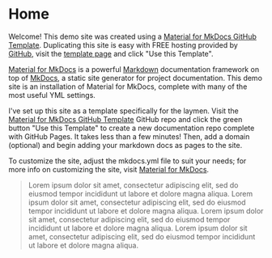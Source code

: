 # Home

Welcome! This demo site was created using a [Material for MkDocs GitHub Template](https://github.com/OldManUmby/material-for-mkdocs-template). Duplicating this site is easy with FREE hosting provided by [GitHub](https://github.com), visit the [template page](https://github.com/OldManUmby/material-for-mkdocs-template) and click "Use this Template".

[Material for MkDocs](https://squidfunk.github.io/mkdocs-material/getting-started/) is a powerful [Markdown](https://www.markdownguide.org) documentation framework on top of [MkDocs](https://www.mkdocs.org), a static site generator for project documentation. This demo site is an installation of Material for MkDocs, complete with many of the most useful YML settings.

I've set up this site as a template specifically for the laymen. Visit the [Material for MkDocs GitHub Template](https://github.com/OldManUmby/material-for-mkdocs-template) GitHub repo and click the green button "Use this Template" to create a new documentation repo complete with GitHub Pages. It takes less than a few minutes! Then, add a domain (optional) and begin adding your markdown docs as pages to the site.

To customize the site, adjust the mkdocs.yml file to suit your needs; for more info on customizing the site, visit [Material for MkDocs](https://squidfunk.github.io/mkdocs-material/getting-started/).

>Lorem ipsum dolor sit amet, consectetur adipiscing elit, sed do eiusmod tempor incididunt ut labore et dolore magna aliqua. Lorem ipsum dolor sit amet, consectetur adipiscing elit, sed do eiusmod tempor incididunt ut labore et dolore magna aliqua. Lorem ipsum dolor sit amet, consectetur adipiscing elit, sed do eiusmod tempor incididunt ut labore et dolore magna aliqua. Lorem ipsum dolor sit amet, consectetur adipiscing elit, sed do eiusmod tempor incididunt ut labore et dolore magna aliqua.
